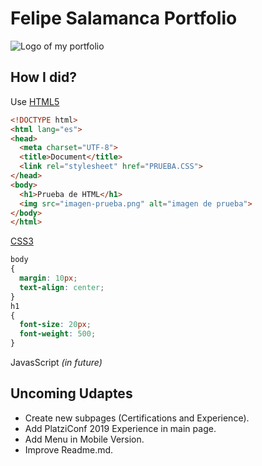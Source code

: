 # Felipe Salamanca Portfolio
![Logo of my portfolio](https://i.imgur.com/j9YqCnN.png=500x200x)


## How I did?

Use [HTML5](https://developer.mozilla.org/es/docs/HTML/HTML5) 
```HTML
<!DOCTYPE html>
<html lang="es">
<head>
  <meta charset="UTF-8">
  <title>Document</title>
  <link rel="stylesheet" href="PRUEBA.CSS">
</head>
<body>
  <h1>Prueba de HTML</h1>
  <img src="imagen-prueba.png" alt="imagen de prueba">
</body>
</html>
```
[CSS3](https://developer.mozilla.org/es/docs/Archive/CSS3)

```CSS
body
{
  margin: 10px; 
  text-align: center;
}
h1
{
  font-size: 20px;
  font-weight: 500;
}
```
JavasScript *(in future)*
## Uncoming Udaptes
- Create new subpages (Certifications and Experience).
- Add PlatziConf 2019 Experience in main page.
- Add Menu in Mobile Version.
- Improve Readme.md.
